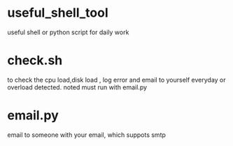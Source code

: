 # useful_shell_tool
useful shell or python script for daily work
# check.sh
to check the cpu load,disk load , log error and email to yourself everyday or overload detected. noted must run with email.py
# email.py
email to someone with your email, which suppots smtp
